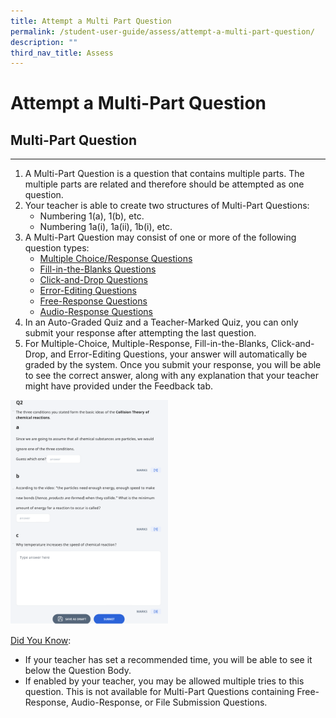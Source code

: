 ```yaml
---
title: Attempt a Multi Part Question
permalink: /student-user-guide/assess/attempt-a-multi-part-question/
description: ""
third_nav_title: Assess
---
```

<h1 id="attempt-a-multi-part-question">Attempt a Multi-Part Question</h1>
<h2 id="-multi-part-question-">Multi-Part Question</h2>
<hr>
<ol>
<li>A Multi-Part Question is a question that contains multiple parts. The multiple parts are related and therefore should be attempted as one question.</li>
<li>Your teacher is able to create two structures of Multi-Part Questions:<ul>
<li>Numbering 1(a), 1(b), etc.</li>
<li>Numbering 1a(i), 1a(ii), 1b(i), etc.</li>
</ul>
</li>
<li>A Multi-Part Question may consist of one or more of the following question types:<ul>
<li><a target="_blank" href="/student-user-guide/assess/attempt-a-multiple-choice-question/">Multiple Choice/Response Questions</a></li>
<li><a target="_blank" href="/student-user-guide/assess/attempt-a-fill-in-the-blanks-question/">Fill-in-the-Blanks Questions</a></li>
<li><a target="_blank" href="/student-user-guide/assess/attempt-a-click-and-drop-question/">Click-and-Drop Questions</a></li>
<li><a target="_blank" href="/student-user-guide/assess/attempt-an-error-editing-question/">Error-Editing Questions</a></li>
<li><a target="_blank" href="/student-user-guide/assess/attempt-a-free-response-question/">Free-Response Questions</a></li>
<li><a target="_blank" href="/student-user-guide/assess/attempt-an-audio-response-question/">Audio-Response Questions</a></li>
</ul>
</li>
<li>In an Auto-Graded Quiz and a Teacher-Marked Quiz, you can only submit your response after attempting the last question.</li>
<li>For Multiple-Choice, Multiple-Response, Fill-in-the-Blanks, Click-and-Drop, and Error-Editing Questions, your answer will automatically be graded by the system. Once you submit your response, you will be able to see the correct answer, along with any explanation that your teacher might have provided under the Feedback tab.</li>
</ol>
<p><img style="width: 50%;" src="/images/1Student/As-MPQ.png"></p>
<p><u>Did You Know</u>:</p>
<ul>
<li>If your teacher has set a recommended time, you will be able to see it below the Question Body.</li>
<li>If enabled by your teacher, you may be allowed multiple tries to this question. This is not available for Multi-Part Questions containing Free-Response, Audio-Response, or File Submission Questions.</li>
</ul>